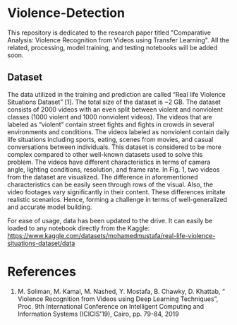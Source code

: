 # Violence-Detection

This repository is dedicated to the research paper titled "Comparative Analysis: Violence Recognition from Videos using Transfer Learning". All the related, processing, model training, and testing notebooks will be added soon.


## Dataset

The data utilized in the training and prediction are called “Real life Violence Situations Dataset” [1]. The total size of the dataset is ~2 GB. The dataset consists of 2000 videos with an even split between violent and nonviolent classes (1000 violent and 1000 nonviolent videos). The videos that are labeled as “violent” contain street fights and fights in crowds in several environments and conditions. The videos labeled as nonviolent contain daily life situations including sports, eating, scenes from movies, and casual conversations between individuals. This dataset is considered to be more complex compared to other well-known datasets used to solve this problem. The videos have different characteristics in terms of camera angle, lighting conditions, resolution, and frame rate. In Fig. 1, two videos from the dataset are visualized. The difference in aforementioned characteristics can be easily seen through rows of the visual. Also, the video footages vary significantly in their content. These differences imitate realistic scenarios. Hence, forming a challenge in terms of well-generalized and accurate model building.

For ease of usage, data has been updated to the drive. It can easily be loaded to any notebook directly from the Kaggle:
https://www.kaggle.com/datasets/mohamedmustafa/real-life-violence-situations-dataset/data



# References

1. M. Soliman, M. Kamal, M. Nashed, Y. Mostafa, B. Chawky, D. Khattab, “ Violence Recognition from Videos using Deep Learning Techniques”, Proc. 9th International Conference on Intelligent Computing and Information Systems (ICICIS'19), Cairo, pp. 79-84, 2019
